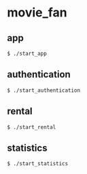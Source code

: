 # movie_fan

## app

````
$ ./start_app
````

## authentication
````
$ ./start_authentication
````

## rental
````
$ ./start_rental
````

## statistics
````
$ ./start_statistics
````

